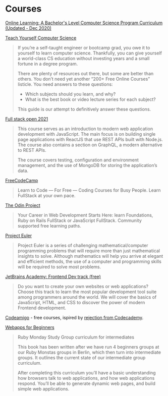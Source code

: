 # Courses

[Online Learning: A Bachelor's Level Computer Science Program Curriculum (Updated - Dec 2020)](http://blog.agupieware.com/2014/05/online-learning-bachelors-level.html)

[Teach Yourself Computer Science](https://teachyourselfcs.com/)

> If you’re a self-taught engineer or bootcamp grad, you owe it to yourself to learn computer science. Thankfully, you can give yourself a world-class CS education without investing years and a small fortune in a degree program.
> 
> There are plenty of resources out there, but some are better than others. You don’t need yet another “200+ Free Online Courses” listicle. You need answers to these questions:
> 
>    - Which subjects should you learn, and why?
>    - What is the best book or video lecture series for each subject?
> 
> This guide is our attempt to definitively answer these questions.

[Full stack open 2021](https://fullstackopen.com/en/)

> This course serves as an introduction to modern web application development with JavaScript. The main focus is on building single page applications with ReactJS that use REST APIs built with Node.js. The course also contains a section on GraphQL, a modern alternative to REST APIs.
>
> The course covers testing, configuration and environment management, and the use of MongoDB for storing the application’s data.

[FreeCodeCamp](https://www.freecodecamp.org/) 

> Learn to Code — For Free — Coding Courses for Busy People. Learn FullStack at your own pace.

[The Odin Project](https://www.theodinproject.com/)

> Your Career in Web Development Starts Here: learn Foundations, Ruby on Rails FullStack or JavaScript FullStack. Community supported free learning paths.

[Project Euler](https://projecteuler.net/)

> Project Euler is a series of challenging mathematical/computer programming problems that will require more than just mathematical insights to solve. Although mathematics will help you arrive at elegant and efficient methods, the use of a computer and programming skills will be required to solve most problems.

[JetBrains Academy: Frontend Dev track (free)](https://hyperskill.org/tracks/5)

> Do you want to create your own websites or web applications? Choose this track to learn the most popular development tool suite among programmers around the world. We will cover the basics of JavaScript, HTML, and CSS to discover the power of modern Frontend development.

[Codeamigo](https://codeamigo.dev/) - free courses, ispired by [rejection from Codecademy](https://docs.codeamigo.dev/blog/why-codeamigo).

[Webapps for Beginners](https://webapps-for-beginners.rubymonstas.org/index.html)

> Ruby Monday Study Group curriculum for intermediates
> 
> This book has been written after we have run 4 beginners groups at our Ruby Monstas groups in Berlin, which then turn into intermediate groups. It outlines the current state of our intermediate group curriculum.
> 
> After completing this curriculum you’ll have a basic understanding how browsers talk to web applications, and how web applications respond. You’ll be able to generate dynamic web pages, and build simple web applications.
